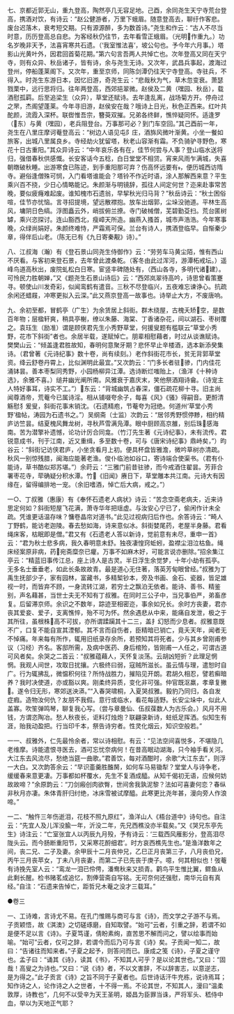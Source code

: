 <!-- { "loadSidebar": true } -->
七、京都近郭无山，重九登高，陶然亭几无容足地。己酉，余同尧生天宁寺荒台登高，携酒对饮，有诗云：“赵公健游者，万里下蛾眉。随意登高去，聊纡作客悲。废台迟落木，衰考短交期。只有源源醉，多为数首诗。”尧生和作云：“古人不尽当时意，历历登高总自悲。为客经秋仍往节，去年看雪正蛾眉。（光明作重九。）功名岁晚非天予，法喜宵寒共石遗。（‘我室惟法喜’，坡公句也。予今年六月事。）塔影山光黄叶外，因君回首菊花期。”第六句言吾两人共悼亡也。次年登高又同在天宁寺，则有众异、秋岳诸子，皆有诗，余与尧生无诗。又次年，武昌兵事起，渡海过登州，停船蓬莱阁下。又次年，重至京师，同陈剑潭仍往天宁寺登高。寺驻兵，不得入。时尧生东游日本，因忆旧游，奇尧生云：“悲哉秋为气，草木忽变衰。萧瑟戮栗中，远行思将归。往年两登高，西郊挹翠微。赵侯及二黄（嘿园、秋岳），载酒慰孤羁。后至追梁生（众异），草堂还赋诗。去年逢乱离，战场菊方开。停舟过之罘，杰阁望蓬莱。今年寻旧游，赵侯安在哉？哦诗上日光，秋色正西来。红叶共酡颜，流霞入深杯。联辔惟吾宗，簪萸双摧。兄弟各终鲜，憔悴疑同怀。适逢罗（东）与黄（嘿园），老兵阻登台。万事那可必？到门车空回。”其己酉前一年，尧生在八里庄摩诃菴登高云：“树边人语见屯阝庄，酒旆风微叶渐黄。小坐一餐如旅客，出城八里属良乡。寺经劫火犹留塔，秋老山容渐有霜。不负骑驴寻野色，寒花十日古重阳。”其众异诗云：“中年哀乐各有在，佳节何尝与人事？登山临水送将归，强借春秋供感慨。长安客话今五稔，白日堂堂不相贷。宵来风雨乍满城，失喜朝暾破秋睡。出游寒食已陈迹，到手重阳那可弃？伤高怀远要有，便历城西访隋寺。避俗逢僧殊可悯，入门看塔谁能会？塔铃不作近时语，涂人那解西来意？平生乘兴百不挠，少日心情略能记。朱颜渐与明镜辞，孤往人间定何世？迩来赴事常苦晚，要似疲癃难起废。谁知槐市石遗翁，早挈秋光归马背？”秋岳诗云：“秋士困俗喧，佳节亦忧恼。言寻招提境，望远散襟抱。放车出烟郭，尘垛没驰道。平林生高风，墉阴日色缟。浮图矗云外，峭拔俯兰撩。寺门破械僧，芜碧勤芟扫。荒台匿树罅，乘兴恣探讨。连山豁西北，瘦嶂天所造。幽燕入搔首，城市声浩浩。今年寒事晚，众绿尚娟好。朱颜终难恃，严霜焉可保。兰台有诗人，携酒登临早。自惭秦少章，得伴后山老。（陈无已有《九日寄秦觏》诗）。”

八、江叔海（瀚）有《登石景山同尧生侍御作》云：“劳劳车马黄尘陌，惟有西山不厌看。与客初来登石景，去年曾此渡桑乾。（客冬由此过浑河，游潭柘戒坛。）遥峰鸟道高秋出，废院虬松白日寒。宦竖丰碑随处有，（西山各寺，多明代诸建）。可怜民力胜朝婵，”又《题尧生石景山诗后》云：“西郊岚翠待高吟，诗思曾看策蹇寻。顿使山川发奇彩，似闻鸾鹤有遣音。三秋不尽登临兴，五夜难忘谏诤心。抗疏余闲还蜡屐，冲寒更拟入云深。”此又燕京登高一故事也。诗举止大方，不废唐响。

九、余初至都，冒鹤亭（广生）为余赁居上斜街。群木绕屋，古槐夭矫空，是数百年物；层楹轩爽，稍具亭榭，缭以朱藤、海棠、丁香诸杂花，间以湖石、枣树覆之。袁珏生（励准）谓是顾侠君先生小秀野草堂，何援叟题有槛联云“草堂小秀野，花市下斜街”者也。余居半载，遂赋悼亡。朋辈相慰藉者，时过从谈谯赋诗。樊樊山云：“倾盖逢君胜故知，春明何意聚牙期？悲怀早止辛楼酒，选本新添癸集诗。（君曾著《元诗纪事》数十卷，尚有续刻。）老作斜街花市长，贫无背郭草堂资。绛云舒卷丹霄上，比似渊明此最宜。”又次韵云：“门多长者驻骖，门内佳花涌钵昙。善本枣梨同秀野，小园杨柳异江潭。选诗断烂嗤贻上，（渔洋《十种诗选》，余雅不喜。）缒井幽光阐所南。风雅衰于嘉庆末，笑他祭酒翔诗龠。（诗宠主人特好事耳，诗实不工。”）东云：“背城幽筑占春深，僵石疏花柳十寻。旧主尚闻尊酒帝，荒菴今已属诗淫。相从铺啜夸余子，每喜《风》《骚》得嗣音。更酹清觞慰犭爰叟，斜街花事末销沈。（石遗精庖，节菴夸为冠绝。何道州‘草堂小秀野’楹帖，涛园为石遗书之。”）吴纲斋（士监）次韵云：“居邻秀野惯停黪，相约精庐访竺昙。结夏槐风舞龙树，寻秋芦雪满凫潭。眼中厨顾高京雒，别后珠感海南。苦为潜擎补遗憾，论功计厉合同龛。（竹汀先生著《元诗纪事》，未有流传。君锐意成书，刊于江南，近又重缉，多至数十卷，可与《唐宋诗纪事》鼎峙矣，”）昀谷云：“斜街记访侠君庐，小坐贪看月上初。便具杯盘皆雅澹，微吟草树亦清疏。秋风一别惊残腊，闽海应能著老渔。俊仆临池如谷口，寄诗端合使渠书。（君有仆能诗，草书酷似郑苏堪。”）余莳云：“三雅门前昔驻骖，而今戒酒住翟昙。芳菲合署枣花寺，荦确疑分积水潭。竹《旧闻》赓日下，草堂雕本共江南。元诗大有因缘在，留得编排地一宠。（余旧嗜酒，悼亡后大病，戒之。”）

一○、丁叔雅（惠康）有《奉怀石遗老人病状》诗云：“苦念空斋老病夫，近来诗思定何如？斜街短屋飞花满，萧寺华年把瑶虚。与汝安心宁已了，偷闲作计未全疏。凭谁更话温存味？慵卷晶帘对道书。”此见过视病归后作也。余答诗云：“畸人丁野鹤，能访老迦陵。春去愁如海，诗来意似冰。斜街婪尾药，老屋半身藤。君看绳床客，枯眠即是僧。”君又有《石遗老人答以新诗，觉前意有未尽，重申一首》云：“君为秋士悲多病，我久春明意未舒。独夜凄惶窍蚯蚓，盈襟尘泪泣枯鱼。绳床经案原非病，药宛斋糜奈已癯。万事不如麻木好，可能言说亦删除。”招余集江亭云：“精蓝旧事传江总，座上诗人是古灵。半日浮生余觉梦，十年小劫有孤亭。无多名士垂垂老，如此长条故故青。最是道心无住著，落英芳甸眼曾经。”叔雅为丁禹生抚部少子，家有园林，富藏书，多精椠钞本，旁及书画、金石、瓷器，皆足雄视一时，而皆弃不顾，一身流转江湖，若穷士之飘泊无依者。能诗、善书、精鉴别，声名藉甚，当世士夫无不知有丁叔雅。在同时三公子中，当兄事伯严，弟畜彦复。后留滞京师。余识之不数年，踪迹至相密迩，事余如兄长。余时方丧妻，君亦丧其爱妾、爱子，支离憔悴，殆不可为怀。然余遇悲从中来，能痛自发泄，极之于其所往，虽根株高不可拔，亦所谓蹂躏其十二三，盖扌幻怒而少息者。叔雅意既不广，口复不能自宣其湮郁。其不言而自伤者，臣精暗已销亡，竟夭天年，闻者无不悼痛。年来每有所作，辄用旧纸录存余所，若预知其将死者。少与其乡曾刚甫参议（习经）齐名。客邸所需，及病中医药、身后棺殓，皆刚甫一人任之，可谓古道可风者矣。余哭之二首云：“叔雅蕴藉人，天怀复淡荡。云胡凶短折？此理足惘惘。我观人间世，攻取日扰攘。六极终曰弱，寇贼所滋长。虽云情与理，遣恕时自广。行为辄拂乱，微愠积何往？所恃战胜力，摧陷见开朗。君胡久相忍，譬若癣暗养？我时决使道，亦或豁以爽。刚柔终异质，变化非可强。仲官既沤羸，孝章复撇。遂令归无形，寒郊送泱漭。”“入春哭啸桐，入夏哭叔雅。毅豹乃同归，各自发症瘕。造物汝何仇？友朋不我假。意行或临水，看花每适野。长安尘垛中，似此人盖寡。吹笙弹鸣琴，聊复我心写。（尝与章曼仙、伍叔葆数人为古乐会。）风月不用钱，方谓恣陶冶。愁人秋夜长，讵料灯烛炮？联翩录新诗，蛀纸足挥洒。似知生有涯，贻我动盈把。行当印千本，祭告诗穷者。性灵化烟云，知识空般若。”

一一、叔雅外，仁先最怜余者，常以诗相慰。有云：“见法空间喜悦多，不堪隐几老维摩。诗能遣恨寻医去，酒可忘忧奈病何！在昔高眠动湖海，只今袖手看关河。大江东去风流尽，愁绝当筵一曲歌。”君善饮，每对酒酣时，余歌“大江东去”，则浮一大白。又次韵答余云：“早识齑羹胜醢胬，如何车马易锄犁？堂堂人与诗争老，缓缓春来意更凄。万事都如杯覆水，先生不复酒成醯。从知千偈初无语，应候何妨故故啼？”余原韵云：“刀剑瘢创肉欲臀，世间舍我孰泥黎？法如可喜妻何恋？春纵非秋月亦凄。朱体青肝归纣绝，冰床雪被试摩醯。此寒更比尧年甚，漫向旁人作浪啼。”

一二、“触忤三年伤逝泪，花枝不照九原红”，渔洋山人《梧台道中》诗句也。自注云：“先宜人及儿浑没腧一年，沂没二年，先兄西樵没亦半载矣。”又《哭兄东亭先生》诗注云：“亡室张宜人以丙辰九月殁，予有诗云：‘三载西风雁影分，登高泪尽陇头云。而今肠断重阳节，又采寒花酹细君’。时方哀西樵先生也。”是渔洋数年之间，丧二兄、二子及妻。余甲辰十二月丧仲兄，乙巳正月丧第三子，八月丧伯兄，丙午三月丧苹女，丁未八月丧妻，而第二子已先丧于庚子。噫，何其相似也！弢菴有诗挽先室人云：“鸾龙一泪已伶俜，潘鸯秋来又损青。鹳鸟平生惟比翼，鳏鱼从此剩长醒。检书赌茗成追忆，割俸营斋自写铭。无可奈何还强慰，南华元自有真经。”自注：“石遗来告悼亡，距哲兄木菴之没才三载耳。”



●卷三

一、工诗难，言诗尤不易。在孔门惟赐与商可与言《诗》，而文学之子游不与焉。子贡颖悟，故《淇澳》之切磋琢磨，自知取譬。“始可”云者，引重之辞，若谓不如是便不足以言《诗》。子夏笃谨，倩盼素绚，直苦思不解而问之，譬以绘事而始喻。“始可”云者，仅可之辞，若谓今而后乃可与言《诗》矣。子贡闻一知二，故曰：“告诸往而知来者。”子夏之起予，则答问而已。康成之笺《诗》，子夏之谨守也。孟子曰：“诵其《诗》，读其《书》，不知其人可乎？是以论其世也。”又曰：“固哉！高叟之为诗也。”又曰：“说《诗》者，不以文害辞，不以辞害志，以意逆志，是为得之。”此子贡言《诗》之旨不同于子夏者也。后世诗话汗牛充栋，说诗焉耳；知作诗之人，论作诗之人之世者，十不得一焉。不论其世，不知其人，漫曰“温柔敦厚，诗教也”，几何不以受辛为天王圣明，姬昌为臣罪当诛，严将军头、嵇侍中血，举以为天地正气耶？

